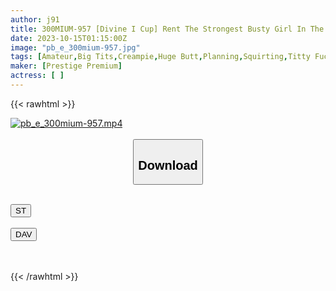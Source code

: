 ```yaml
---
author: j91
title: 300MIUM-957 [Divine I Cup] Rent The Strongest Busty Girl In The Series As Your Girlfriend! A Complete Record Of The Entire Story Of How He Seduced Her And Even Performed Erotic Acts That Were Originally Prohibited! ! After Enjoying A Pool Date Where My I Cup Floats Around, I Have Secret Lover Sex At The Hotel! ! The Divine Breast Titty Fuck That Envelops Everything In This World Is Too Awesome! ! They Want To Hold Hands In The Missionary Position And Stare At Each Other In The Standing Position, Making Lovey-Dovey Sex! ! Uniform Lotion Sex To Enjoy Creampie Sex And Divine Breasts That You Want In Your Vagina! ! ! [Rental Girlfriend]
date: 2023-10-15T01:15:00Z
image: "pb_e_300mium-957.jpg"
tags: [Amateur,Big Tits,Creampie,Huge Butt,Planning,Squirting,Titty Fuck]
maker: [Prestige Premium]
actress: [ ]
---
```



{{< rawhtml >}}

<div class="video" data-videoid="x1jDXbzRjRUqwY">
    <a href="javascript:;">
        <img src="https://my.j91.asia/posts/pb_e_300mium-957/pb_e_300mium-957.jpg" width="WIDTH" height="HEIGHT" alt="pb_e_300mium-957.mp4" loading="lazy">
    </a>
</div>

<script type="text/javascript" src="https://j91.asia/asset/on-demand-st.js"></script>

<br>
  <link rel="stylesheet" href="https://j91.asia/asset/bs5.css">
  
  <center>
  <button class="btn btn-primary" type="button" data-bs-toggle="collapse" data-bs-target=".multi-collapse" aria-expanded="false" aria-controls="multiCollapseExample1 multiCollapseExample2"><h2>Download</h2></button></center>
</p>
<div class="row">
  <div class="col">
    <div class="collapse multi-collapse" id="multiCollapseExample1">
      <div class="card card-body">
	      	      <br>
<div class="buttons">  
<a href="https://streamtape.to/v/x1jDXbzRjRUqwY"><button class="btn-hover color-3"><i class="fa fa-download"></i> ST</button></a></div>
    </div>
  </div>
</div>
  <div class="col">
    <div class="collapse multi-collapse" id="multiCollapseExample2">
      <div class="card card-body">
	      <br>
<div class="buttons">
    <a href="https://filelions.online/f/ebnizoxk0fb8"><button class="btn-hover color-9"><i class="fa fa-download"></i> DAV</button></a></div>
<br><br>
      </div>
    </div>
  </div>
</div>

{{< /rawhtml >}}